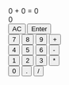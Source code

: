 <!DOCTYPE html>
<html lang="en">
<head>
    <meta charset="UTF-8">
    <meta name="viewport" content="width=device-width, initial-scale=1.0">
    <title>JavaScript Calculator</title>
    <link href="https://fonts.googleapis.com/css?family=Righteous" rel="stylesheet">
    <link rel="stylesheet" href="./yourStyle.css">
</head>
<body>
    <div class="container">
      <div class="calculator">
        <div class="calculator__display--bare">
          <span class="calculator__operend--left">0</span>
          <span class="calculator__operator">+</span>
          <span class="calculator__operend--right">0</span>
          <span class="calculator__equal">=</span>
          <span class="calculator__result">0</span>
        </div>
        <div class="calculator__display--intermediate">0</div>
        <div class="calculator__buttons">
          <div class="clear__and__enter">
            <button class="clear">AC</button>
            <button class="calculate">Enter</button>
          </div>
          <div class="button__row">
            <button class="number">7</button>
            <button class="number">8</button>
            <button class="number">9</button>
            <button class="operator">+</button>
          </div>
          <div class="button__row">
            <button class="number">4</button>
            <button class="number">5</button>
            <button class="number">6</button>
            <button class="operator">-</button>
          </div>
          <div class="button__row">
            <button class="number">1</button>
            <button class="number">2</button>
            <button class="number">3</button>
            <button class="operator">*</button>
          </div>
          <div class="button__row">
            <button class="number double">0</button>
            <button class="decimal">.</button>
            <button class="operator">/</button>
          </div>
        </div>
      </div>
    </div>
    <script src='./script.js'></script>
</body>
</html>